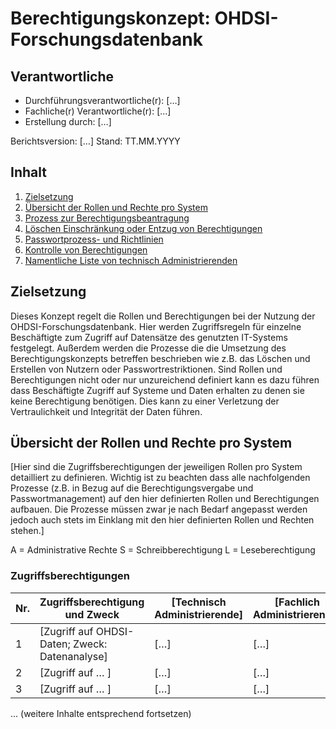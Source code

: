 # Berechtigungskonzept: OHDSI-Forschungsdatenbank

## Verantwortliche
- Durchführungsverantwortliche(r): […]
- Fachliche(r) Verantwortliche(r): […]
- Erstellung durch: […]

Berichtsversion: […]
Stand: TT.MM.YYYY

## Inhalt
1. [Zielsetzung](#zielsetzung)
2. [Übersicht der Rollen und Rechte pro System](#übersicht-der-rollen-und-rechte-pro-system)
3. [Prozess zur Berechtigungsbeantragung](#prozess-zur-berechtigungsbeantragung)
4. [Löschen Einschränkung oder Entzug von Berechtigungen](#löschen-einschränkung-oder-entzug-von-berechtigungen)
5. [Passwortprozess- und Richtlinien](#passwortprozess--und-richtlinien)
6. [Kontrolle von Berechtigungen](#kontrolle-von-berechtigungen)
7. [Namentliche Liste von technisch Administrierenden](#namentliche-liste-von-technisch-administrierenden)

## Zielsetzung
Dieses Konzept regelt die Rollen und Berechtigungen bei der Nutzung der OHDSI-Forschungsdatenbank. Hier werden Zugriffsregeln für einzelne Beschäftigte zum Zugriff auf Datensätze des genutzten IT-Systems festgelegt. Außerdem werden die Prozesse die die Umsetzung des Berechtigungskonzepts betreffen beschrieben wie z.B. das Löschen und Erstellen von Nutzern oder Passwortrestriktionen. Sind Rollen und Berechtigungen nicht oder nur unzureichend definiert kann es dazu führen dass Beschäftigte Zugriff auf Systeme und Daten erhalten zu denen sie keine Berechtigung benötigen. Dies kann zu einer Verletzung der Vertraulichkeit und Integrität der Daten führen.

## Übersicht der Rollen und Rechte pro System
[Hier sind die Zugriffsberechtigungen der jeweiligen Rollen pro System detailliert zu definieren. Wichtig ist zu beachten dass alle nachfolgenden Prozesse (z.B. in Bezug auf die Berechtigungsvergabe und Passwortmanagement) auf den hier definierten Rollen und Berechtigungen aufbauen. Die Prozesse müssen zwar je nach Bedarf angepasst werden jedoch auch stets im Einklang mit den hier definierten Rollen und Rechten stehen.]

A = Administrative Rechte
S = Schreibberechtigung
L = Leseberechtigung

### Zugriffsberechtigungen
| Nr. | Zugriffsberechtigung und Zweck | [Technisch Administrierende] | [Fachlich Administrierende] | [Forschende] |
|-----|--------------------------------|------------------------------|------------------------------|--------------|
| 1   | [Zugriff auf OHDSI-Daten; Zweck: Datenanalyse] | […] | […] | […] |
| 2   | [Zugriff auf … ] | […] | […] | […] |
| 3   | [Zugriff auf … ] | […] | […] | […] |

... (weitere Inhalte entsprechend fortsetzen)
